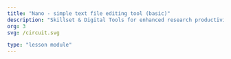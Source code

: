 ```yaml
---
title: "Nano - simple text file editing tool (basic)"
description: "Skillset & Digital Tools for enhanced research productivity"
org: 3
svg: /circuit.svg

type: "lesson module"
---
```

